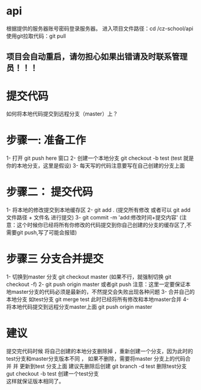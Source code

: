 # api
根据提供的服务器账号密码登录服务器。
进入项目文件路径：cd /cz-school/api
使用git拉取代码：git pull
## 项目会自动重启，请勿担心如果出错请及时联系管理员！！！



# 提交代码
如何将本地代码提交到远程分支（master）上？
  # 步骤一: 准备工作
1- 打开 git push here 窗口
2- 创建一个本地分支 git  checkout -b test   (test 就是你的本地分支，这里是假设)
3- 每天写的代码注意要写在自己创建的分支上面
  # 步骤二： 提交代码
1- 将本地的修改提交到本地缓存区
2- git add . (提交所有修改 或者可以 git add 文件路径 + 文件名 进行提交)
3- git commit -m 'add:修改时间+提交内容' (注意：这个时候你已经将所有你修改的代码提交到你自己创建的分支的缓存区了,不需要git push,写了可能会报错) 
  # 步骤三 分支合并提交
1- 切换到master 分支 git checkout master (如果不行，就强制切换 git checkout -f)
2-  git push origin master 或者git push  注意：这里一定要保证本地master分支的代码必须是最新的，不然提交会失败出现各种问题
3- 合并自己的本地分支 如test分支 git merge test  此时已经将所有修改和本地master合并
4- 将本地代码提交到远程分支master上面 git push origin master 
  # 建议
  提交完代码时候 将自己创建的本地分支删除掉 ，重新创建一个分支，因为此时的test分支和master分支版本不同 ，
  如果不删除，需要将master 分支上的代码合并 并 更新到test 分支上面 建议先删除后创建 
  git branch  -d test  删除test分支
  gut checkout -b test 创建一个test分支  
  这样就保证版本相同了。  

 